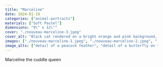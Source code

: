 ```yaml
---
title: "Marceline"
date: 2024-01-19
categories: ["animal-portraits"]
materials: ["Soft Pastel"]
dimensions: "9\" x 12\""
cover: "./nouveau-marceline-3.jpeg"
cover_alt: "Black cat rendered on a bright orange and pink background, with flower and feather details"
images: ["./nouveau-marceline-1.jpeg", "./nouveau-marceline-2.jpeg", "./nouveau-marceline-4.jpeg", "./nouveau-marceline-5.jpeg"]
image_alts: ["detail of a peacock feather", "detail of a butterfly on the cat's back", "full painting with materials used in its creation", "detail of cat's face, with a buttefly"]
---
```

Marceline the cuddle queen